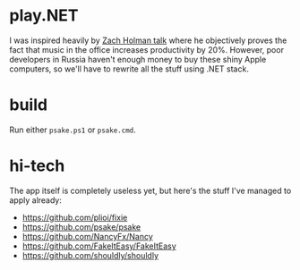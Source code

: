 play.NET
========
I was inspired heavily by [Zach Holman talk](http://vimeo.com/50679241) where he objectively proves the fact that music in the office increases productivity by 20%. However, poor developers in Russia haven't enough money to buy these shiny Apple computers, so we'll have to rewrite all the stuff using .NET stack.

build
=====
Run either `psake.ps1` or `psake.cmd`.

hi-tech
=======

The app itself is completely useless yet, but here's the stuff I've managed to apply already:

* https://github.com/plioi/fixie
* https://github.com/psake/psake
* https://github.com/NancyFx/Nancy
* https://github.com/FakeItEasy/FakeItEasy
* https://github.com/shouldly/shouldly
